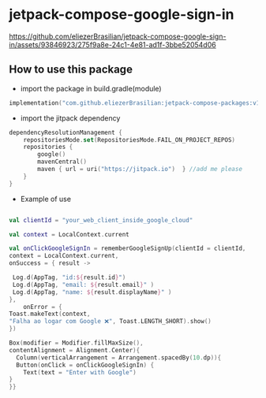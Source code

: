 # jetpack-compose-google-sign-in

https://github.com/eliezerBrasilian/jetpack-compose-google-sign-in/assets/93846923/275f9a8e-24c1-4e81-ad1f-3bbe52054d06

## How to use this package

- import the package in build.gradle(module)
 
```kotlin
implementation("com.github.eliezerBrasilian:jetpack-compose-packages:v1.1.0")
```

- import the jitpack dependency

```kotlin
dependencyResolutionManagement {
    repositoriesMode.set(RepositoriesMode.FAIL_ON_PROJECT_REPOS)
    repositories {
        google()
        mavenCentral()
        maven { url = uri("https://jitpack.io")  } //add me please
    }
}
```

- Example of use

```kotlin

val clientId = "your_web_client_inside_google_cloud"

val context = LocalContext.current

val onClickGoogleSignIn = rememberGoogleSignUp(clientId = clientId,
context = LocalContext.current,
onSuccess = { result ->

 Log.d(AppTag, "id:${result.id}")
 Log.d(AppTag, "email: ${result.email}" )
 Log.d(AppTag, "name: ${result.displayName}" )
},
    onError = {
Toast.makeText(context,
"Falha ao logar com Google ❌", Toast.LENGTH_SHORT).show()
})

Box(modifier = Modifier.fillMaxSize(),
contentAlignment = Alignment.Center){
  Column(verticalArrangement = Arrangement.spacedBy(10.dp)){
  Button(onClick = onClickGoogleSignIn) {
    Text(text = "Enter with Google")
}
}}

```
